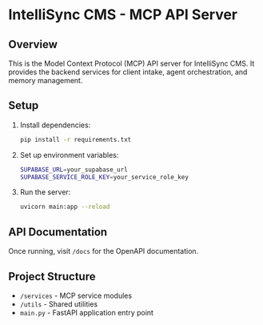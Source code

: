 # IntelliSync CMS - MCP API Server

## Overview
This is the Model Context Protocol (MCP) API server for IntelliSync CMS. It provides the backend services for client intake, agent orchestration, and memory management.

## Setup
1. Install dependencies:
   ```bash
   pip install -r requirements.txt
   ```

2. Set up environment variables:
   ```bash
   SUPABASE_URL=your_supabase_url
   SUPABASE_SERVICE_ROLE_KEY=your_service_role_key
   ```

3. Run the server:
   ```bash
   uvicorn main:app --reload
   ```

## API Documentation
Once running, visit `/docs` for the OpenAPI documentation.

## Project Structure
- `/services` - MCP service modules
- `/utils` - Shared utilities
- `main.py` - FastAPI application entry point